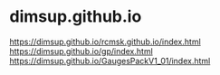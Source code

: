 # dimsup.github.io
https://dimsup.github.io/rcmsk.github.io/index.html
https://dimsup.github.io/gp/index.html
https://dimsup.github.io/GaugesPackV1_01/index.html
